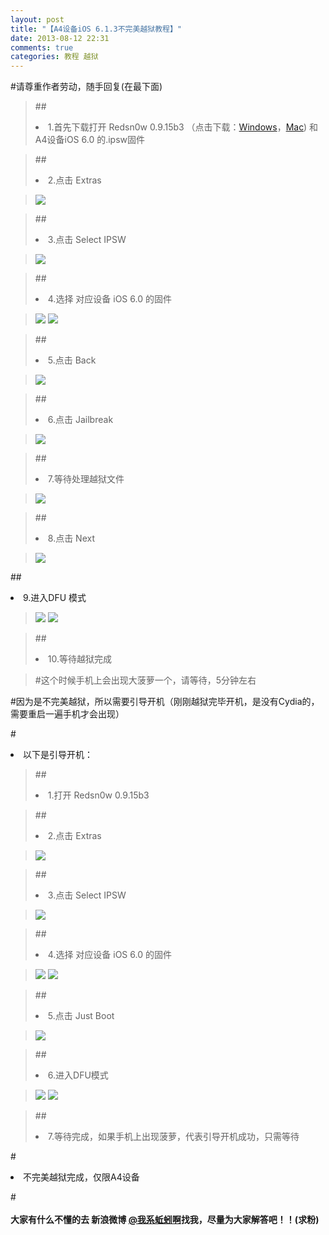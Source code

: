 ```yaml
---
layout: post
title: "【A4设备iOS 6.1.3不完美越狱教程】"
date: 2013-08-12 22:31
comments: true
categories: 教程 越狱
---
```

#请尊重作者劳动，随手回复(在最下面)




>##<br/><li>1.首先下载打开 Redsn0w 0.9.15b3 （点击下载：[Windows](http://pan.baidu.com/share/link?shareid=1552762125&uk=34698226)，[Mac](http://yun.baidu.com/share/link?shareid=3243471903&uk=34698226&third=0)) 和 A4设备iOS 6.0 的.ipsw固件



>##<li>2.点击 Extras

>![](/images/A4-ios6.1.3-jailbreak/1.png)
<!--more-->
>##<li>3.点击 Select IPSW

>![](/images/A4-ios6.1.3-jailbreak/2.png)

>##<li>4.选择 对应设备 iOS 6.0 的固件

>![](/images/A4-ios6.1.3-jailbreak/3.png)
>![](/images/A4-ios6.1.3-jailbreak/4.png)

>##<li>5.点击 Back

>![](/images/A4-ios6.1.3-jailbreak/5.png)

>##<li>6.点击 Jailbreak

>![](/images/A4-ios6.1.3-jailbreak/6.png)

>##<li>7.等待处理越狱文件

>![](/images/A4-ios6.1.3-jailbreak/7.png)

>##<li>8.点击 Next

>![](/images/A4-ios6.1.3-jailbreak/8.png)

##<li>9.进入DFU 模式

>![](/images/A4-ios6.1.3-jailbreak/9.png)
>![](/images/A4-ios6.1.3-jailbreak/10.png)

>##<li>10.等待越狱完成

>#这个时候手机上会出现大菠萝一个，请等待，5分钟左右

#因为是不完美越狱，所以需要引导开机（刚刚越狱完毕开机，是没有Cydia的，需要重启一遍手机才会出现）

#<br/><li>以下是引导开机：

>##<li>1.打开 Redsn0w 0.9.15b3

>##<li>2.点击 Extras

>![](/images/A4-ios6.1.3-jailbreak/1.png)

>##<li>3.点击 Select IPSW

>![](/images/A4-ios6.1.3-jailbreak/2.png)

>##<li>4.选择 对应设备 iOS 6.0 的固件

>![](/images/A4-ios6.1.3-jailbreak/3.png)
>![](/images/A4-ios6.1.3-jailbreak/4.png)

>##<li>5.点击 Just Boot

>![](/images/A4-ios6.1.3-jailbreak/5.png)

>##<li>6.进入DFU模式

>![](/images/A4-ios6.1.3-jailbreak/9.png)
>![](/images/A4-ios6.1.3-jailbreak/10.png)

>##<li>7.等待完成，如果手机上出现菠萝，代表引导开机成功，只需等待

#<br/><li>不完美越狱完成，仅限A4设备

#<br/><br/>**大家有什么不懂的去 新浪微博 [@我系蚯蚓啊](http://weibo.com/qzoro)找我，尽量为大家解答吧！！(求粉)**
